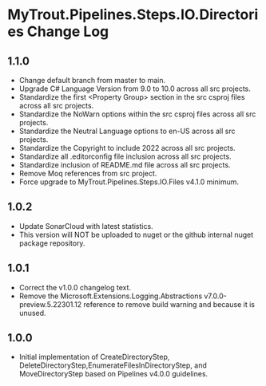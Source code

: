 # MyTrout.Pipelines.Steps.IO.Directories Change Log

## 1.1.0
- Change default branch from master to main.
- Upgrade C# Language Version from 9.0 to 10.0 across all src projects.
- Standardize the first &lt;Property Group&gt; section in the src csproj files across all src projects.
- Standardize the NoWarn options within the src csproj files across all src projects.
- Standardize the Neutral Language options to en-US across all src projects.
- Standardize the Copyright to include 2022 across all src projects.
- Standardize all .editorconfig file inclusion across all src projects.
- Standardize inclusion of README.md file across all src projects.
- Remove Moq references from src project.
- Force upgrade to MyTrout.Pipelines.Steps.IO.Files v4.1.0 minimum.

## 1.0.2
- Update SonarCloud with latest statistics.
- This version will NOT be uploaded to nuget or the github internal nuget package repository.

## 1.0.1
- Correct the v1.0.0 changelog text.
- Remove the Microsoft.Extensions.Logging.Abstractions v7.0.0-preview.5.22301.12 reference to remove build warning and because it is unused.

## 1.0.0
- Initial implementation of CreateDirectoryStep, DeleteDirectoryStep,EnumerateFilesInDirectoryStep, and MoveDirectoryStep based on Pipelines v4.0.0 guidelines.